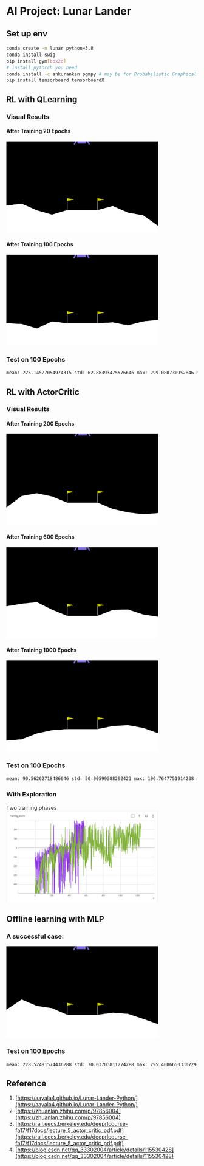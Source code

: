 # AI Project: Lunar Lander

## Set up env

```bash
conda create -n lunar python=3.8
conda install swig
pip install gym[box2d]
# install pytorch you need
conda install -c ankurankan pgmpy # may be for Probabilistic Graphical Models
pip install tensorboard tensorboardX
```

## RL with QLearning

### Visual Results

#### After Training 20 Epochs
<img src="assets/ql/20.gif" width=400 height=240/>

#### After Training 100 Epochs
<img src="assets/ql/100.gif" width=400 height=240/>

### Test on 100 Epochs
```bash
mean: 225.14527054974315 std: 62.88393475576646 max: 299.080730952846 min: -91.00848452617487
```

## RL with ActorCritic

### Visual Results

#### After Training 200 Epochs
<img src="assets/ac/200.gif" width=400 height=240/>

#### After Training 600 Epochs
<img src="assets/ac/600.gif" width=400 height=240/>

#### After Training 1000 Epochs
<img src="assets/ac/1000.gif" width=400 height=240/>

### Test on 100 Epochs
```bash
mean: 90.56262718486646 std: 50.90599388292423 max: 196.7647751914238 min: -89.969924180479
```

### With Exploration

Two training phases
<img src="assets/ac/a2c_explor.png" width=400 height=240/>

## Offline learning with MLP

### A successful case:
<img src="assets/offline_learning/offline_leanring.gif" width=400 height=240/>

### Test on 100 Epochs
```bash
mean: 228.52481574436288 std: 70.03703811274288 max: 295.4086650330729 min: -167.62464413445562
```

## Reference

1. [https://aayala4.github.io/Lunar-Lander-Python/](https://aayala4.github.io/Lunar-Lander-Python/)
2. [https://zhuanlan.zhihu.com/p/97856004](https://zhuanlan.zhihu.com/p/97856004)
3. [https://rail.eecs.berkeley.edu/deeprlcourse-fa17/f17docs/lecture_5_actor_critic_pdf.pdf](https://rail.eecs.berkeley.edu/deeprlcourse-fa17/f17docs/lecture_5_actor_critic_pdf.pdf)
4. [https://blog.csdn.net/qq_33302004/article/details/115530428](https://blog.csdn.net/qq_33302004/article/details/115530428)
